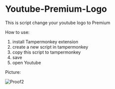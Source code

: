 # Youtube-Premium-Logo
This is script change your youtube logo to Premium 


How to use:
  1. install Tampermonkey extension
  2. create a new script in tampermonkey
  3. copy this script to tampermonkey
  4. save
  5. open Youtube




Picture:


![Proof2](https://user-images.githubusercontent.com/54719695/169172028-89cfa848-91f5-44de-a3d1-81fe5b883892.png)
